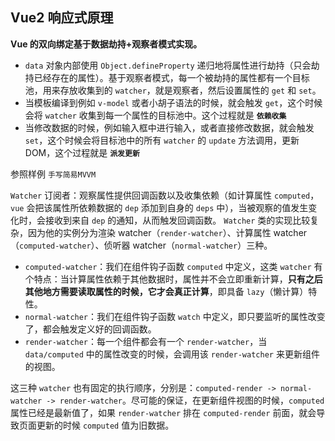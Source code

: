 ## Vue2 响应式原理
**Vue 的双向绑定基于数据劫持+观察者模式实现。**

* `data` 对象内部使用 `Object.defineProperty` 递归地将属性进行劫持（只会劫持已经存在的属性）。基于观察者模式，每一个被劫持的属性都有一个目标池，用来存放收集到的 `watcher`，就是观察者，然后设置属性的 `get` 和 `set`。
* 当模板编译到例如 `v-model` 或者小胡子语法的时候，就会触发 `get`，这个时候会将 `watcher` 收集到每一个属性的目标池中。这个过程就是 **`依赖收集`**
* 当修改数据的时候，例如输入框中进行输入，或者直接修改数据，就会触发 `set`，这个时候会将目标池中的所有 `watcher` 的 `update` 方法调用，更新DOM，这个过程就是 **`派发更新`**

参照样例 `手写简易MVVM`


`Watcher` 订阅者：观察属性提供回调函数以及收集依赖（如计算属性 `computed`，`vue` 会把该属性所依赖数据的 `dep` 添加到自身的 `deps` 中），当被观察的值发生变化时，会接收到来自 `dep` 的通知，从而触发回调函数。
`Watcher` 类的实现比较复杂，因为他的实例分为渲染 watcher（`render-watcher`）、计算属性 watcher（`computed-watcher`）、侦听器 watcher（`normal-watcher`）三种。
* `computed-watcher`：我们在组件钩子函数 `computed` 中定义，这类 `watcher` 有个特点：当计算属性依赖于其他数据时，属性并不会立即重新计算，**只有之后其他地方需要读取属性的时候，它才会真正计算**，即具备 `lazy`（懒计算）特性。
* `normal-watcher`：我们在组件钩子函数 `watch` 中定义，即只要监听的属性改变了，都会触发定义好的回调函数。
* `render-watcher`：每一个组件都会有一个 `render-watcher`，当 `data/computed` 中的属性改变的时候，会调用该 `render-watcher` 来更新组件的视图。

这三种 `watcher` 也有固定的执行顺序，分别是：`computed-render -> normal-watcher -> render-watcher`。尽可能的保证，在更新组件视图的时候，`computed` 属性已经是最新值了，如果 `render-watcher` 排在 `computed-render` 前面，就会导致页面更新的时候 `computed` 值为旧数据。